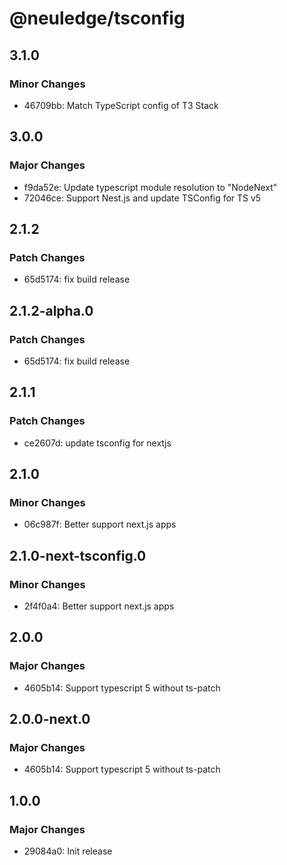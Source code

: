 # @neuledge/tsconfig

## 3.1.0

### Minor Changes

- 46709bb: Match TypeScript config of T3 Stack

## 3.0.0

### Major Changes

- f9da52e: Update typescript module resolution to "NodeNext"
- 72046ce: Support Nest.js and update TSConfig for TS v5

## 2.1.2

### Patch Changes

- 65d5174: fix build release

## 2.1.2-alpha.0

### Patch Changes

- 65d5174: fix build release

## 2.1.1

### Patch Changes

- ce2607d: update tsconfig for nextjs

## 2.1.0

### Minor Changes

- 06c987f: Better support next.js apps

## 2.1.0-next-tsconfig.0

### Minor Changes

- 2f4f0a4: Better support next.js apps

## 2.0.0

### Major Changes

- 4605b14: Support typescript 5 without ts-patch

## 2.0.0-next.0

### Major Changes

- 4605b14: Support typescript 5 without ts-patch

## 1.0.0

### Major Changes

- 29084a0: Init release
